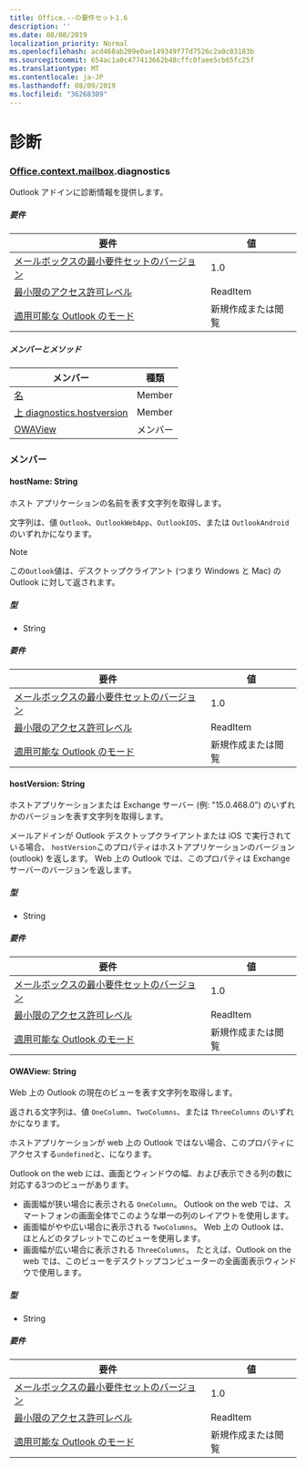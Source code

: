 ```yaml
---
title: Office.--の要件セット1.6
description: ''
ms.date: 08/08/2019
localization_priority: Normal
ms.openlocfilehash: acd468ab209e0ae149349f77d7526c2a0c03183b
ms.sourcegitcommit: 654ac1a0c477413662b48cffc0faee5cb65fc25f
ms.translationtype: MT
ms.contentlocale: ja-JP
ms.lasthandoff: 08/09/2019
ms.locfileid: "36268309"
---
```

# <a name="diagnostics"></a>診断

### <a name="officeofficemdcontextofficecontextmdmailboxofficecontextmailboxmddiagnostics"></a>[Office](Office.md)[.context](Office.context.md)[.mailbox](Office.context.mailbox.md).diagnostics

Outlook アドインに診断情報を提供します。

##### <a name="requirements"></a>要件

|要件| 値|
|---|---|
|[メールボックスの最小要件セットのバージョン](/office/dev/add-ins/reference/requirement-sets/outlook-api-requirement-sets)| 1.0|
|[最小限のアクセス許可レベル](/outlook/add-ins/understanding-outlook-add-in-permissions)| ReadItem|
|[適用可能な Outlook のモード](/outlook/add-ins/#extension-points)| 新規作成または閲覧|

##### <a name="members-and-methods"></a>メンバーとメソッド

| メンバー | 種類 |
|--------|------|
| [名](#hostname-string) | Member |
| [上 diagnostics.hostversion](#hostversion-string) | Member |
| [OWAView](#owaview-string) | メンバー |

### <a name="members"></a>メンバー

#### <a name="hostname-string"></a>hostName: String

ホスト アプリケーションの名前を表す文字列を取得します。

文字列は、値 `Outlook`、`OutlookWebApp`、`OutlookIOS`、または `OutlookAndroid` のいずれかになります。

> [!NOTE]
> この`Outlook`値は、デスクトップクライアント (つまり Windows と Mac) の Outlook に対して返されます。

##### <a name="type"></a>型

*   String

##### <a name="requirements"></a>要件

|要件| 値|
|---|---|
|[メールボックスの最小要件セットのバージョン](/office/dev/add-ins/reference/requirement-sets/outlook-api-requirement-sets)| 1.0|
|[最小限のアクセス許可レベル](/outlook/add-ins/understanding-outlook-add-in-permissions)| ReadItem|
|[適用可能な Outlook のモード](/outlook/add-ins/#extension-points)| 新規作成または閲覧|

#### <a name="hostversion-string"></a>hostVersion: String

ホストアプリケーションまたは Exchange サーバー (例: "15.0.468.0") のいずれかのバージョンを表す文字列を取得します。

メールアドインが Outlook デスクトップクライアントまたは iOS で実行されている場合、 `hostVersion`このプロパティはホストアプリケーションのバージョン (outlook) を返します。 Web 上の Outlook では、このプロパティは Exchange サーバーのバージョンを返します。

##### <a name="type"></a>型

*   String

##### <a name="requirements"></a>要件

|要件| 値|
|---|---|
|[メールボックスの最小要件セットのバージョン](/office/dev/add-ins/reference/requirement-sets/outlook-api-requirement-sets)| 1.0|
|[最小限のアクセス許可レベル](/outlook/add-ins/understanding-outlook-add-in-permissions)| ReadItem|
|[適用可能な Outlook のモード](/outlook/add-ins/#extension-points)| 新規作成または閲覧|

#### <a name="owaview-string"></a>OWAView: String

Web 上の Outlook の現在のビューを表す文字列を取得します。

返される文字列は、値 `OneColumn`、`TwoColumns`、または `ThreeColumns` のいずれかになります。

ホストアプリケーションが web 上の Outlook ではない場合、このプロパティにアクセスする`undefined`と、になります。

Outlook on the web には、画面とウィンドウの幅、および表示できる列の数に対応する3つのビューがあります。

*   画面幅が狭い場合に表示される `OneColumn`。 Outlook on the web では、スマートフォンの画面全体でこのような単一の列のレイアウトを使用します。
*   画面幅がやや広い場合に表示される `TwoColumns`。 Web 上の Outlook は、ほとんどのタブレットでこのビューを使用します。
*   画面幅が広い場合に表示される `ThreeColumns`。 たとえば、Outlook on the web では、このビューをデスクトップコンピューターの全画面表示ウィンドウで使用します。

##### <a name="type"></a>型

*   String

##### <a name="requirements"></a>要件

|要件| 値|
|---|---|
|[メールボックスの最小要件セットのバージョン](/office/dev/add-ins/reference/requirement-sets/outlook-api-requirement-sets)| 1.0|
|[最小限のアクセス許可レベル](/outlook/add-ins/understanding-outlook-add-in-permissions)| ReadItem|
|[適用可能な Outlook のモード](/outlook/add-ins/#extension-points)| 新規作成または閲覧|
